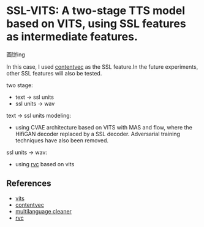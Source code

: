 # SSL-VITS: A two-stage TTS model based on VITS, using SSL features as intermediate features.

画饼ing

In this case, I used [contentvec](https://github.com/auspicious3000/contentvec) as the SSL feature.In the future experiments, other SSL features will also be tested.



two stage:
+ text -> ssl units
+ ssl units -> wav

text -> ssl units modeling:
+ using CVAE architecture based on VITS with MAS and flow, where the HifiGAN decoder replaced by a SSL decoder. Adversarial training techniques have also been removed.


ssl units -> wav:
+ using [rvc](https://github.com/liujing04/Retrieval-based-Voice-Conversion-WebUI) based on vits

## References
+ [vits](https://github.com/jaywalnut310/vits)
+ [contentvec](https://github.com/auspicious3000/contentvec)
+ [multilanguage cleaner](https://github.com/CjangCjengh/vits)
+ [rvc](https://github.com/liujing04/Retrieval-based-Voice-Conversion-WebUI)
